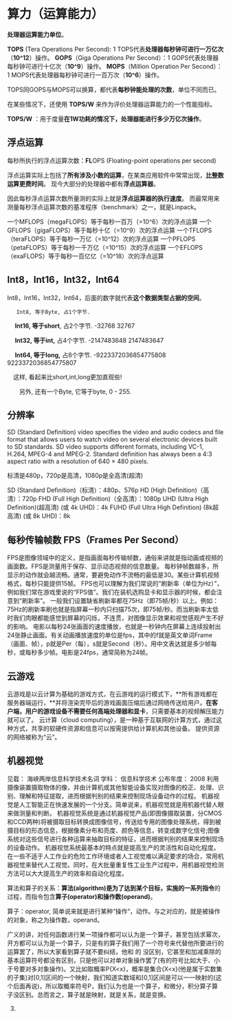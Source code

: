 # 算力（运算能力）

**处理器运算能力单位**。

**TOPS** (Tera Operations Per Second): 1 TOPS代表**处理器每秒钟可进行一万亿次**（**10^12**）操作。
**GOPS**（Giga Operations Per Second）：1 GOPS代表处理器每秒钟可进行十亿次（**10^9**）操作。
**MOPS**（Million Operation Per Second）：1 MOPS代表处理器每秒钟可进行一百万次（**10^6**）操作。

TOPS同GOPS与MOPS可以换算，都代表**每秒钟能处理的次数**，单位不同而已。

在某些情况下，还使用 **TOPS/W** 来作为评价处理器运算能力的一个性能指标。

**TOPS/W** ：用于度量**在1W功耗的情况下，处理器能进行多少万亿次操作**。



## 浮点运算

每秒所执行的浮点运算次数：**FL**OPS (Floating-point operations per second) 

浮点运算实际上包括了**所有涉及小数的运算**，在某类应用软件中常常出现，**比整数运算更费时间**。
现今大部分的处理器中都有**浮点运算器**。

因此每秒浮点运算次数所量测的实际上就是**浮点运算器的执行速度**。
而最常用来测量每秒浮点运算次数的基准程序（benchmark）之一，就是Linpack。

一个MFLOPS（megaFLOPS）等于每秒一百万（=10^6）次的浮点运算
一个GFLOPS（gigaFLOPS）等于每秒十亿（=10^9）次的浮点运算
一个TFLOPS（teraFLOPS）等于每秒一万亿（=10^12）次的浮点运算
一个PFLOPS（petaFLOPS）等于每秒一千万亿（=10^15）次的浮点运算
一个EFLOPS（exaFLOPS）等于每秒一百亿亿（=10^18）次的浮点运算



## Int8，Int16，Int32，Int64

Int8，Int16，Int32，Int64，后面的数字就代表**这个数据类型占据的空间**。

       Int8, 等于Byte, 占1个字节.

　   **Int16, 等于short**, 占2个字节. -32768 32767

　   **Int32, 等于int,** 占4个字节. -2147483648 2147483647

　   **Int64, 等于long,** 占8个字节. -9223372036854775808 9223372036854775807

   　这样, 看起来比short,int,long更加直观些!

　　另外, 还有一个Byte, 它等于byte, 0 - 255.



## 分辨率

SD (Standard Definition) video specifies the video and audio codecs and file format that allows users to watch video on several electronic devices built to SD standards. SD video supports different formats, including VC-1, H.264, MPEG-4 and MPEG-2. Standard definition has always been a 4:3 aspect ratio with a resolution of 640 × 480 pixels.

标清是480p，720p是高清，1080p是全高清(超清)

SD (Standard Definition)（标清）：480p、576p
HD (High Definition)（高清）：720p
FHD (Full High Definition)（全高清）：1080p
UHD (Ultra High Definition)(超高清) (或 4k UHD)：4k
FUHD (Full Ultra High Definition) (8k超高清) (或 8k UHD)：8k



## 每秒传输帧数 FPS（Frames Per Second）

FPS是图像领域中的定义，是指画面每秒传输帧数，通俗来讲就是指动画或视频的画面数。FPS是测量用于保存、显示动态视频的信息数量。
每秒钟帧数越多，所显示的动作就会越流畅。通常，要避免动作不流畅的最低是30。某些计算机视频格式，每秒只能提供15帧。
FPS也可以理解为我们常说的“刷新率（单位为Hz）”，例如我们常在游戏里说的“FPS值”。我们在装机选购显卡和显示器的时候，都会注意到“刷新率”。
一般我们设置缺省刷新率都在75Hz（即75帧/秒）以上。例如：75Hz的刷新率刷也就是指屏幕一秒内只扫描75次，即75帧/秒。而当刷新率太低时我们肉眼都能感觉到屏幕的闪烁，不连贯，对图像显示效果和视觉感观产生不好的影响。
电影以每秒24张画面的速度播放，也就是一秒钟内在屏幕上连续投射出24张静止画面。有关动画播放速度的单位是fps，其中的f就是英文单词Frame（画面、帧），p就是Per（每），s就是Second（秒）。用中文表达就是多少帧每秒，或每秒多少帧。电影是24fps，通常简称为24帧。



## 云游戏

云游戏是以云计算为基础的游戏方式，在云游戏的运行模式下，**所有游戏都在服务器端运行，**并将渲染完毕后的游戏画面压缩后通过网络传送给用户。**在客户端，用户的游戏设备不需要任何高端处理器和显卡**，只需要基本的视频解压能力就可以了。
云计算（cloud computing），是一种基于互联网的计算方式，通过这种方式，共享的软硬件资源和信息可以按需提供给计算机和其他设备。
提供资源的网络被称为“云”。



## 机器视觉

见载：	海峡两岸信息科学技术名词
学科：	信息科学技术
公布年度：	2008
利用摄像装置摄取物体的像，并由计算机或其他智能设备实现对图像的校正、处理、识别、理解和特征提取，进而根据判别的结果来控制现场设备动作的过程。
机器视觉是人工智能正在快速发展的一个分支。简单说来，机器视觉就是用机器代替人眼来做测量和判断。
机器视觉系统是通过机器视觉产品(即图像摄取装置，分CMOS和CCD两种)将被摄取目标转换成图像信号，传送给专用的图像处理系统，得到被摄目标的形态信息，根据像素分布和亮度、颜色等信息，转变成数字化信号;图像系统对这些信号进行各种运算来抽取目标的特征，进而根据判别的结果来控制现场的设备动作。 
机器视觉系统最基本的特点就是提高生产的灵活性和自动化程度。在一些不适于人工作业的危险工作环境或者人工视觉难以满足要求的场合，常用机器视觉来替代人工视觉。同时，在大批量重复性工业生产过程中，用机器视觉检测方法可以大大提高生产的效率和自动化程度。 





算法和算子的关系：**算法(algorithm)**是为了达到某个目标，实施的一系列**指令**的过程，而指令包含**算子(operator)和操作数(operand)**。

算子：operator, 简单说来就是进行某种“操作“，动作。与之对应的，就是被操作的对象，称之为操作数，operand。

广义的讲，对任何函数进行某一项操作都可以认为是一个算子，甚至包括求幂次，开方都可以认为是一个算子，只是有的算子我们用了一个符号来代替他所要进行的运算罢了，所以大家看到算子就不要纠结，他和 的 没区别，它甚至和加减乘除的基本运算符号都没有区别，只是他可以对单对象操作罢了(有的符号比如大于、小于号要对多对象操作)。又比如取概率P{X<x}，概率是集合{X<x}(他是属于实数集的子集)对[0,1]区间的一个映射，我们知道实数域和[0,1]区间是可以一一映射的(这个后面再说)，所以取概率符号P，我们认为也是一个算子，和微分，积分算子算子没区别。总而言之，算子就是映射，就是关系，就是变换。





3. 

